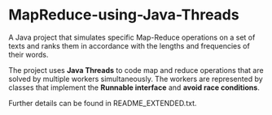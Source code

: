 # MapReduce-using-Java-Threads
A Java project that simulates specific Map-Reduce operations on a set of texts and ranks them in accordance with the lengths and frequencies of their words. 

The project uses **Java Threads** to code map and reduce operations that are solved by multiple workers simultaneously. The workers are represented by classes that implement the **Runnable interface** and **avoid race conditions**.

Further details can be found in README_EXTENDED.txt.
